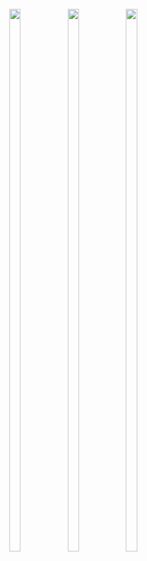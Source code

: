 
<p>

<img src="https://user-images.githubusercontent.com/116253518/217529209-cb4d174d-b67f-4718-b1f7-fd1fdf57f381.jpg" height="50%" width="20%">
<img src="https://user-images.githubusercontent.com/116253518/217529359-b09fd327-1a90-4dff-9623-9f4e510f18f5.jpg" height="50%" width="20%">
<img src="https://user-images.githubusercontent.com/116253518/217529512-9038e3e0-e026-433b-b522-27d85dbbee46.jpg" height="50%" width="20%">

</p>
